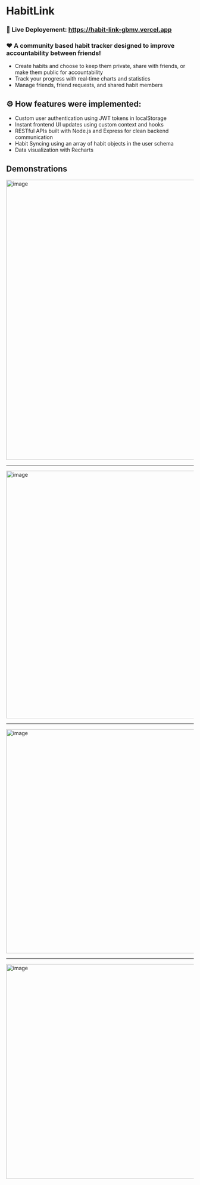 ﻿# HabitLink

### 🚀 Live Deployement: https://habit-link-gbmv.vercel.app
 

### ❤️ A community based habit tracker designed to improve accountability between friends!  

- Create habits and choose to keep them private, share with friends, or make them public for accountability
- Track your progress with real‑time charts and statistics
- Manage friends, friend requests, and shared habit members

## ⚙️ How features were implemented:  
- Custom user authentication using JWT tokens in localStorage
- Instant frontend UI updates using custom context and hooks
- RESTful APIs built with Node.js and Express for clean backend communication
- Habit Syncing using an array of habit objects in the user schema
- Data visualization with Recharts


 


## Demonstrations  
<img width="1366" height="751" alt="image" src="https://github.com/user-attachments/assets/250d6890-ff0f-4ffd-a0bf-3bd1b40efa84" />

---  
<img width="1163" height="664" alt="image" src="https://github.com/user-attachments/assets/2142f70e-5e6a-441d-94df-31c266d79005" />


---  
<img width="1170" height="601" alt="image" src="https://github.com/user-attachments/assets/487c990e-4341-441a-86c4-fc5074debb20" />

---  

<img width="1191" height="576" alt="image" src="https://github.com/user-attachments/assets/c0af6aeb-fdc6-4dee-ad27-61402200a54a" />
